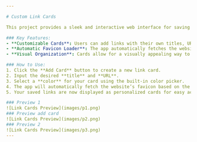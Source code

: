 ```yaml
---

# Custom Link Cards

This project provides a sleek and interactive web interface for saving and managing favorite links in customizable cards. Users can personalize each card with custom text, URLs, and colors, making it easy to visually organize and access their links.

### Key Features:
- **Customizable Cards**: Users can add links with their own titles, URLs, and colors.
- **Automatic Favicon Loader**: The app automatically fetches the website’s favicon based on the URL provided, giving the cards a professional and polished look.
- **Visual Organization**: Cards allow for a visually appealing way to manage and organize frequently visited links.

### How to Use:
1. Click the **Add Card** button to create a new link card.
2. Input the desired **title** and **URL**.
3. Select a **color** for your card using the built-in color picker.
4. The app will automatically fetch the website’s favicon based on the provided URL.
5. Your saved links are now displayed as personalized cards for easy access.

### Preview 1
![Link Cards Preview](images/p1.png)
### Preview add card
![Link Cards Preview](images/p2.png)
### Preview 2
![Link Cards Preview](images/p3.png)
---
```

